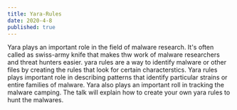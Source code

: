 ```yaml
---
title: Yara-Rules
date: 2020-4-8
published: true
---
```


Yara plays an important role in the field of malware research. It's often called as swiss-army knife that makes thw work of 
malware researchers and threat hunters easier. yara rules are a way to identify malware or other files by 
creating the rules that look for certain characterstics. Yara rules plays important role in describing patterns that identify 
particular strains or entire families of malware. Yara also plays an important roll in tracking the malware camping.
The talk will explain how to create your own yara rules to hunt the malwares.
